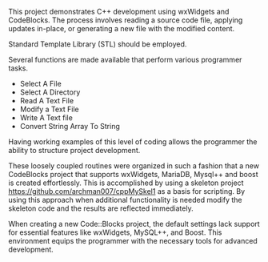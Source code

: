 This project demonstrates C++ development using wxWidgets and CodeBlocks. The process involves reading a source code file, applying updates in-place, or generating a new file with the modified content.

Standard Template Library (STL) should be employed.

Several functions are made available that perform various programmer tasks.
<ul>
  <li>Select A File</li>
  <li>Select A Directory</li>
  <li>Read A Text File</li>
  <li>Modify a Text File</li>
  <li>Write A Text file</li>
  <li>Convert String Array To String</li>
</ul>

Having working examples of this level of coding allows the programmer the ability to structure project development.

These loosely coupled routines were organized in such a fashion that a new CodeBlocks project that supports wxWidgets, MariaDB, Mysql++ and boost is created effortlessly.  This is accomplished by using a skeleton project https://github.com/archman007/cppMySkel1 as a basis for scripting.  By using this approach when additional functionality is needed modify the skeleton code and the results are reflected immediately.

When creating a new Code::Blocks project, the default settings lack support for essential features like wxWidgets, MySQL++, and Boost. This environment equips the programmer with the necessary tools for advanced development.
